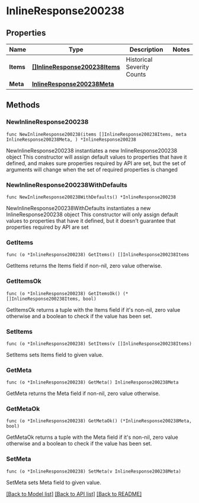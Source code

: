# InlineResponse200238

## Properties

Name | Type | Description | Notes
------------ | ------------- | ------------- | -------------
**Items** | [**[]InlineResponse200238Items**](InlineResponse200238Items.md) | Historical Severity Counts | 
**Meta** | [**InlineResponse200238Meta**](InlineResponse200238Meta.md) |  | 

## Methods

### NewInlineResponse200238

`func NewInlineResponse200238(items []InlineResponse200238Items, meta InlineResponse200238Meta, ) *InlineResponse200238`

NewInlineResponse200238 instantiates a new InlineResponse200238 object
This constructor will assign default values to properties that have it defined,
and makes sure properties required by API are set, but the set of arguments
will change when the set of required properties is changed

### NewInlineResponse200238WithDefaults

`func NewInlineResponse200238WithDefaults() *InlineResponse200238`

NewInlineResponse200238WithDefaults instantiates a new InlineResponse200238 object
This constructor will only assign default values to properties that have it defined,
but it doesn't guarantee that properties required by API are set

### GetItems

`func (o *InlineResponse200238) GetItems() []InlineResponse200238Items`

GetItems returns the Items field if non-nil, zero value otherwise.

### GetItemsOk

`func (o *InlineResponse200238) GetItemsOk() (*[]InlineResponse200238Items, bool)`

GetItemsOk returns a tuple with the Items field if it's non-nil, zero value otherwise
and a boolean to check if the value has been set.

### SetItems

`func (o *InlineResponse200238) SetItems(v []InlineResponse200238Items)`

SetItems sets Items field to given value.


### GetMeta

`func (o *InlineResponse200238) GetMeta() InlineResponse200238Meta`

GetMeta returns the Meta field if non-nil, zero value otherwise.

### GetMetaOk

`func (o *InlineResponse200238) GetMetaOk() (*InlineResponse200238Meta, bool)`

GetMetaOk returns a tuple with the Meta field if it's non-nil, zero value otherwise
and a boolean to check if the value has been set.

### SetMeta

`func (o *InlineResponse200238) SetMeta(v InlineResponse200238Meta)`

SetMeta sets Meta field to given value.



[[Back to Model list]](../README.md#documentation-for-models) [[Back to API list]](../README.md#documentation-for-api-endpoints) [[Back to README]](../README.md)


